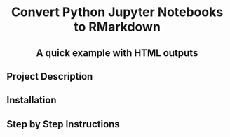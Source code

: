 <h1 align="center">Convert Python Jupyter Notebooks to RMarkdown</h1>
<h2 align="center">A quick example with HTML outputs</h2>

## Project Description

## Installation

## Step by Step Instructions

